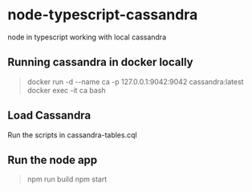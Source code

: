 # node-typescript-cassandra
node in typescript working with local cassandra

## Running cassandra in docker locally

  > docker run -d --name ca -p 127.0.0.1:9042:9042 cassandra:latest
  > docker exec -it ca bash

## Load Cassandra

Run the scripts in cassandra-tables.cql

## Run the node app

  > npm run build
  > npm start

